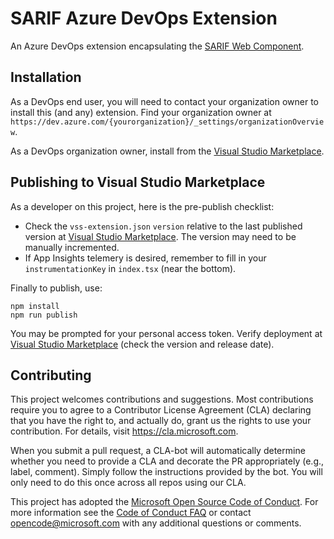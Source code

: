 # SARIF Azure DevOps Extension

An Azure DevOps extension encapsulating the [SARIF Web Component](https://github.com/Microsoft/sarif-web-component).

## Installation

As a DevOps end user, you will need to contact your organization owner to install this (and any) extension. Find your organization owner at `https://dev.azure.com/{yourorganization}/_settings/organizationOverview`.

As a DevOps organization owner, install from the [Visual Studio Marketplace](https://marketplace.visualstudio.com/items?itemName=sariftools.sarif-viewer-build-tab).

## Publishing to Visual Studio Marketplace

As a developer on this project, here is the pre-publish checklist:
* Check the `vss-extension.json` `version` relative to the last published version at [Visual Studio Marketplace](https://marketplace.visualstudio.com/items?itemName=sariftools.sarif-viewer-build-tab). The version may need to be manually incremented.
* If App Insights telemery is desired, remember to fill in your `instrumentationKey` in `index.tsx` (near the bottom).

Finally to publish, use:
```
npm install
npm run publish
```
You may be prompted for your personal access token. Verify deployment at [Visual Studio Marketplace](https://marketplace.visualstudio.com/items?itemName=sariftools.sarif-viewer-build-tab) (check the version and release date).

## Contributing

This project welcomes contributions and suggestions.  Most contributions require you to agree to a
Contributor License Agreement (CLA) declaring that you have the right to, and actually do, grant us
the rights to use your contribution. For details, visit https://cla.microsoft.com.

When you submit a pull request, a CLA-bot will automatically determine whether you need to provide
a CLA and decorate the PR appropriately (e.g., label, comment). Simply follow the instructions
provided by the bot. You will only need to do this once across all repos using our CLA.

This project has adopted the [Microsoft Open Source Code of Conduct](https://opensource.microsoft.com/codeofconduct/).
For more information see the [Code of Conduct FAQ](https://opensource.microsoft.com/codeofconduct/faq/) or
contact [opencode@microsoft.com](mailto:opencode@microsoft.com) with any additional questions or comments.
